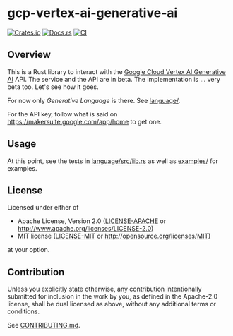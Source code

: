 # gcp-vertex-ai-generative-ai

[![Crates.io](https://img.shields.io/crates/v/gcp-vertex-ai-generative-language.svg)](https://crates.io/crates/gcp-vertex-ai-generative-language)
[![Docs.rs](https://docs.rs/gcp-vertex-ai-generative-language/badge.svg)](https://docs.rs/gcp-vertex-ai-generative-language)
[![CI](https://github.com/ssoudan/gcp-vertex-ai-generative-ai/workflows/CI/badge.svg)](https://github.com/ssoudan/gcp-vertex-ai-generative-ai/actions)

## Overview

This is a Rust library to interact with the [Google Cloud Vertex AI Generative AI](https://cloud.google.com/vertex-ai/docs/generative-ai/learn/overview) API.
The service and the API are in beta. The implementation is ... very beta too. Let's see how it goes.

For now only *Generative Language* is there. See [language/](language/).  

For the API key, follow what is said on https://makersuite.google.com/app/home to get one.

## Usage

At this point, see the tests in [language/src/lib.rs](language/src/lib.rs) as well as [examples/](examples/) for examples.

## License

Licensed under either of

- Apache License, Version 2.0
  ([LICENSE-APACHE](LICENSE-APACHE) or http://www.apache.org/licenses/LICENSE-2.0)
- MIT license
  ([LICENSE-MIT](LICENSE-MIT) or http://opensource.org/licenses/MIT)

at your option.

## Contribution

Unless you explicitly state otherwise, any contribution intentionally submitted
for inclusion in the work by you, as defined in the Apache-2.0 license, shall be
dual licensed as above, without any additional terms or conditions.

See [CONTRIBUTING.md](docs/CONTRIBUTING.md).
